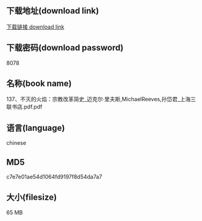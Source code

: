## 下载地址(download link)
[下载链接 download link](https://voluble-croquembouche-d321dc.netlify.app/?s=137%E3%80%81%E4%B8%8D%E7%81%AD%E7%9A%84%E7%81%AB%E7%84%B0%EF%BC%9A%E5%AE%97%E6%95%99%E6%94%B9%E9%9D%A9%E7%AE%80%E5%8F%B2_%E8%BF%88%E5%85%8B%E5%B0%94%C2%B7%E9%87%8C%E5%A4%AB%E6%96%AF%2CMichaelReeves%2C%E5%AD%99%E5%B2%B1%E5%90%9B_%E4%B8%8A%E6%B5%B7%E4%B8%89%E8%81%94%E4%B9%A6%E5%BA%97.pdf)

## 下载密码(download password)
8078

## 名称(book name)
137、不灭的火焰：宗教改革简史_迈克尔·里夫斯,MichaelReeves,孙岱君_上海三联书店.pdf.pdf

## 语言(language)
chinese

## MD5
c7e7e01ae54d1064fd9197f8d54da7a7

## 大小(filesize)
65 MB
